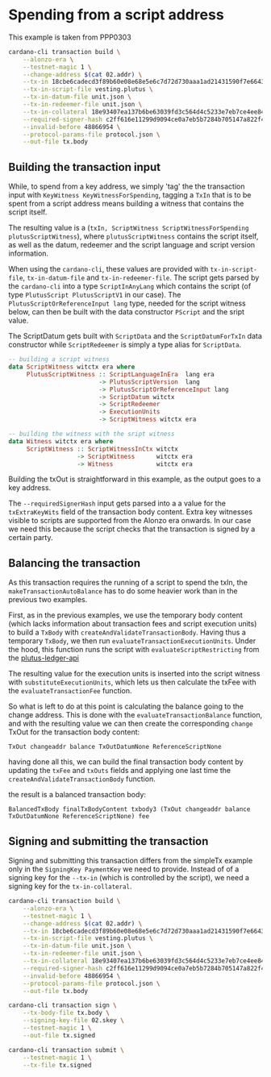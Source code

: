 # Spending from a script address

This example is taken from PPP0303

```bash
cardano-cli transaction build \
    --alonzo-era \
    --testnet-magic 1 \
    --change-address $(cat 02.addr) \
    --tx-in 18cbe6cadecd3f89b60e08e68e5e6c7d72d730aaa1ad21431590f7e6643438ef#1 \
    --tx-in-script-file vesting.plutus \
    --tx-in-datum-file unit.json \
    --tx-in-redeemer-file unit.json \
    --tx-in-collateral 18e93407ea137b6be63039fd3c564d4c5233e7eb7ce4ee845bc7df12c80e4df7#1 \
    --required-signer-hash c2ff616e11299d9094ce0a7eb5b7284b705147a822f4ffbd471f971a \
    --invalid-before 48866954 \
    --protocol-params-file protocol.json \
    --out-file tx.body
```

## Building the transaction input

While, to spend from a key address, we simply 'tag' the the transaction input with `KeyWitness KeyWitnessForSpending`, tagging a `TxIn` that is to be spent from a script address means building a witness that contains the script itself.

The resulting value is a (`txIn, ScriptWitness ScriptWitnessForSpending plutusScriptWitness`), where `plutusScriptWitness` contains the script itself, as well as the datum, redeemer and the script language and script version information.

When using the `cardano-cli`, these values are provided with `tx-in-script-file`, `tx-in-datum-file` and `tx-in-redeemer-file`. The script gets parsed by the `cardano-cli` into a type `ScriptInAnyLang` which contains the script (of type `PlutusScript PlutusScriptV1` in our case).
The `PlutusScriptOrReferenceInput lang` type, needed for the script witness below, can then be built with the data constructor `PScript` and the sript value.

The ScriptDatum gets built with `ScriptData` and the `ScriptDatumForTxIn` data constructor while `ScriptRedeemer` is simply a type alias for `ScriptData`.

```haskell
-- building a script witness
data ScriptWitness witctx era where
     PlutusScriptWitness :: ScriptLanguageInEra  lang era
                         -> PlutusScriptVersion  lang
                         -> PlutusScriptOrReferenceInput lang
                         -> ScriptDatum witctx
                         -> ScriptRedeemer
                         -> ExecutionUnits
                         -> ScriptWitness witctx era

-- building the witness with the sript witness
data Witness witctx era where
     ScriptWitness :: ScriptWitnessInCtx witctx
                   -> ScriptWitness      witctx era
                   -> Witness            witctx era
```

Building the txOut is straightforward in this example, as the output goes to a key address.

The `--requiredSignerHash` input gets parsed into a a value for the `txExtraKeyWits` field of the transaction body content. Extra key witnesses visible to scripts are supported from the Alonzo era onwards.
In our case we need this because the script checks that the transaction is signed by a certain party.

## Balancing the transaction

As this transaction requires the running of a script to spend the txIn, the `makeTransactionAutoBalance` has to do some heavier work than in the previous two examples. 

First, as in the previous examples, we use the temporary body content (which lacks information about transaction fees and script execution units) to build a `TxBody` with `createAndValidateTransactionBody`. Having thus a temporary `TxBody`, we then run `evaluateTransactionExecutionUnits`. Under the hood, this function runs the script with `evaluateScriptRestricting` from the [plutus-ledger-api](https://github.com/input-output-hk/plutus/blob/master/plutus-ledger-api/src/PlutusLedgerApi/Common/Eval.hs)

The resulting value for the execution units is inserted into the script witness with `substituteExecutionUnits`, which lets us then calculate the txFee with the `evaluateTransactionFee` function.

So what is left to do at this point is calculating the balance going to the change address. This is done with the `evaluateTransactionBalance` function, and with the resulting value we can then create the corresponding `change` TxOut for the transaction body content: 

`TxOut changeaddr balance TxOutDatumNone ReferenceScriptNone`

having done all this, we can build the final transaction body content by updating the `txFee` and `txOuts` fields and applying one last time the `createAndValidateTransactionBody` function. 

the result is a balanced transaction body:

`BalancedTxBody finalTxBodyContent txbody3 (TxOut changeaddr balance TxOutDatumNone ReferenceScriptNone) fee`

## Signing and submitting the transaction

Signing and submitting this transaction differs from the simpleTx example only in the `SigningKey PaymentKey` we need to provide. Instead of of a signing key for the `--tx-in` (which is controlled by the script), we need a signing key for the `tx-in-collateral`.

```bash
cardano-cli transaction build \
    --alonzo-era \
    --testnet-magic 1 \
    --change-address $(cat 02.addr) \
    --tx-in 18cbe6cadecd3f89b60e08e68e5e6c7d72d730aaa1ad21431590f7e6643438ef#1 \
    --tx-in-script-file vesting.plutus \
    --tx-in-datum-file unit.json \
    --tx-in-redeemer-file unit.json \
    --tx-in-collateral 18e93407ea137b6be63039fd3c564d4c5233e7eb7ce4ee845bc7df12c80e4df7#1 \
    --required-signer-hash c2ff616e11299d9094ce0a7eb5b7284b705147a822f4ffbd471f971a \
    --invalid-before 48866954 \
    --protocol-params-file protocol.json \
    --out-file tx.body

cardano-cli transaction sign \
    --tx-body-file tx.body \
    --signing-key-file 02.skey \
    --testnet-magic 1 \
    --out-file tx.signed

cardano-cli transaction submit \
    --testnet-magic 1 \
    --tx-file tx.signed
```
